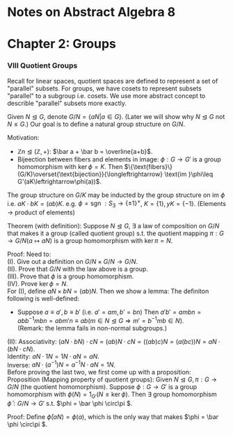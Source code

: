 # Notes on Abstract Algebra 8

# Chapter 2: Groups

### VIII Quotient Groups

Recall for linear spaces, quotient spaces are defined to represent a set of "parallel" subsets. For groups, we have cosets to represent subsets "parallel" to a subgroup i.e. cosets. We use more abstract concept to describle "parallel" subsets more exactly.

Given $N\trianglelefteq G$, denote $G/N = \{aN|a\in G\}$. (Later we will show why $N\trianglelefteq G$ not $N\leq G$.) Our goal is to define a natural group structure on $G/N$.

Motivation:
- $\mathbb{Z}n \trianglelefteq (\mathbb{Z},+)$: $\bar a + \bar b = \overline{a+b}$.
- Bijeection between fibers and elements in image: $\phi: G\to G'$ is a group homomorphism with $\ker \phi = K$. Then $\{\text{fibers}\}(G/K)\overset{\text{bijection}}{\longleftrightarrow} \text{im }\phi\leq G'(aK\leftrightarrow\phi(a))$.

The group structure on $G/K$ may be inducted by the group structure on $\text{im } \phi$ i.e. $aK \cdot bK = (ab)K$. e.g. $\phi = \text{sgn }: S_3\to\{\pm 1\}^{\times}$, $K = \{1\}, yK = \{-1\}$. (Elements $\to$ product of elements)

Theorem (with definition): Suppose $N\trianglelefteq G$, $\exists$ a law of composition on $G/N$ that makes it a group (called quotient group) s.t. the quotient mapping $\pi: G\to G/N(a\mapsto aN)$ is a group homomorphism with $\ker \pi = N$.

Proof: Need to: \
(I). Give out a definition on $G/N \times G/N \to G/N$. \
(II). Prove that $G/N$ with the law above is a group. \
(III). Prove that $\phi$ is a group homomorphism. \
(IV). Prove $\ker \phi = N$. \
For (I), define $aN\times bN = (ab)N$. Then we show a lemma: The definiton following is well-defined: 
-    Suppose $a\equiv a',b\equiv b'$ (i.e. $a'= am,b'=bn$) Then $a'b' = ambn = abb^{-1}mbn = abm'n \equiv ab(m\in N\trianglelefteq G\Rightarrow m' = b^{-1}mb \in N)$. \
(Remark: the lemma fails in non-normal subgroups.)

(II): Associativity: $(aN\cdot bN)\cdot cN = (ab)N \cdot cN = ((ab)c)N = (a(bc))N = aN \cdot (bN\cdot cN)$.\
Identity: $aN \cdot 1N = 1N\cdot aN = aN$. \
Inverse: $aN \cdot (a^{-1})N = a^{-1}N \cdot aN = 1N$.\
Before proving the last two, we first come up with a proposition:\
Proposition (Mapping property of quotient groups): Given $N\trianglelefteq G, \pi: G\to G/N$ (the quotient homomorphism). Suppose $\phi:G\to G'$ is a group homomorphism with $\phi(N) = 1_{G'}(N\leq \ker \phi)$. Then $\exists$ group homomorphism $\bar \phi: G/N \to G'$ s.t. $\phi = \bar \phi \circ\pi $.

Proof: Define $\bar \phi(aN) = \phi(a)$, which is the only way that makes $\phi = \bar \phi \circ\pi $.